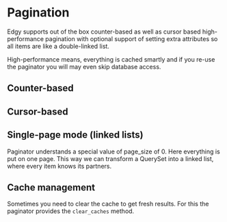# Pagination

Edgy supports out of the box counter-based as well as cursor based high-performance pagination with optional support
of setting extra attributes so all items are like a double-linked list.

High-performance means, everything is cached smartly and if you re-use the paginator you will may
even skip database access.


## Counter-based


## Cursor-based


## Single-page mode (linked lists)

Paginator understands a special value of page_size of 0. Here everything is put on one page.
This way we can transform a QuerySet into a linked list, where every item knows its partners.

## Cache management

Sometimes you need to clear the cache to get fresh results. For this the paginator provides the
`clear_caches` method.
